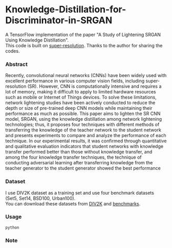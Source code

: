 # Knowledge-Distillation-for-Discriminator-in-SRGAN

A TensorFlow implementation of the paper "A Study of Lightening SRGAN Using Knowledge Distillation".  
This code is built on [super-resolution](https://github.com/krasserm/super-resolution.git). Thanks to the author for sharing the codes.

### Abstract
Recently, convolutional neural networks (CNNs) have been widely used with excellent performance in various computer vision fields, including super-resolution (SR). However, CNN is computationally intensive and requires a lot of memory, making it difficult to apply to limited hardware resources such as mobile or Internet of Things devices. To solve these limitations, network lightening studies have been actively conducted to reduce the depth or size of pre-trained deep CNN models while maintaining their performance as much as possible. This paper aims to lighten the SR CNN model, SRGAN, using the knowledge distillation among network lightening technologies; thus, it proposes four techniques with different methods of transferring the knowledge of the teacher network to the student network and presents experiments to compare and analyze the performance of each technique. In our experimental results, it was confirmed through quantitative and qualitative evaluation indicators that student networks with knowledge transfer performed better than those without knowledge transfer, and among the four
knowledge transfer techniques, the technique of conducting adversarial learning after transferring knowledge from the teacher generator to the student generator showed the best performance

### Dataset
I use DIV2K dataset as a training set and use four benchmark datasets (Set5, Set14, BSD100, Urban100).  
You can download these datasets from [DIV2K](https://data.vision.ee.ethz.ch/cvl/DIV2K/) and [benchmarks](https://cv.snu.ac.kr/research/EDSR/benchmark.tar).

### Usage
```
python
```

### Note

